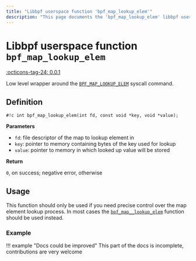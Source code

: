 ```yaml
---
title: "Libbpf userspace function 'bpf_map_lookup_elem'"
description: "This page documents the 'bpf_map_lookup_elem' libbpf userspace function, including its definition, usage, and examples."
---
```

# Libbpf userspace function `bpf_map_lookup_elem`

<!-- [LIBBPF_TAG] -->
[:octicons-tag-24: 0.0.1](https://github.com/libbpf/libbpf/releases/tag/v0.0.1)
<!-- [/LIBBPF_TAG] -->

Low level wrapper around the [`BPF_MAP_LOOKUP_ELEM`](../../../linux/syscall/BPF_MAP_LOOKUP_ELEM.md) syscall command.

## Definition

`#!c int bpf_map_lookup_elem(int fd, const void *key, void *value);`

**Parameters**

- `fd`: file descriptor of the map to lookup element in
- `key`: pointer to memory containing bytes of the key used for lookup
- `value`: pointer to memory in which looked up value will be stored

**Return**

`0`, on success; negative error, otherwise

## Usage

This function should only be used if you need precise control over the map element lookup process. In most cases the [`bpf_map__lookup_elem`](bpf_map__lookup_elem.md) function should be used instead.

### Example

!!! example "Docs could be improved"
    This part of the docs is incomplete, contributions are very welcome
